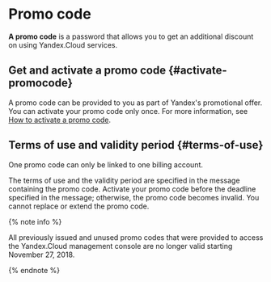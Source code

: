 # Promo code

**A promo code** is a password that allows you to get an additional discount on using Yandex.Cloud services.

## Get and activate a promo code {#activate-promocode}

A promo code can be provided to you as part of Yandex's promotional offer.
You can activate your promo code only once. For more information, see [How to activate a promo code](../operations/activate-promocode.md).

## Terms of use and validity period {#terms-of-use}

One promo code can only be linked to one billing account.

The terms of use and the validity period are specified in the message containing the promo code. Activate your promo code before the deadline specified in the message; otherwise, the promo code becomes invalid. You cannot replace or extend the promo code.

{% note info %}

All previously issued and unused promo codes that were provided to access the Yandex.Cloud management console are no longer valid starting November 27, 2018.

{% endnote %}
